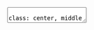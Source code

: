 <!DOCTYPE html><html lang=en><head><meta http-equiv=Content-Type content="text/html; charset=UTF-8"><meta name=viewport content="width=device-width,initial-scale=1"><link rel="stylesheet" href="slidestyles.css" type="text/css" media="screen" charset="utf-8">

<!-- #ToDo: Change Title for the presentation -->
<title>Presentation Title</title>

</head>
    
<!-- #ToDo: Change 16:9 to 4:3 or vice versa, according to the current projector / screen -->
<body onload="var slideshow = remark.create({ratio: '16:9', navigation: {scroll: true, touch: true, click: false}, countIncrementalSlides: false, highlightLanguage: 'bash', highlightStyle: 'tomorrow-night-blue'});">

<!-- #ToDo: Write your slides in MarkDown here -->
<textarea id="source">

class: center, middle

background-image: url(media/pixybay-polygon-906202_1280.jpg)
# Slides In MarkDown

# ```Company```

![bg :100% 90%](images/Company.png)
---
name: ForSlideInterLinking

background-color: purple

# HowTo: Presenting

1. Open the HTML file in a browser (via 'file://' or local webserver)
2. Press 'c' to clone the current view into a new, synced window
3. Press 'p' in the original window to enter Presenter Console
4. Move the cloned window to projector / screen display
5. Press 'f' to make the cloned window fullscreen
6. Enjoy!

Hint: You can always press 'h' to see an overview of all available key commands.

---

# HowTo: PDF Export

1. Install DeckTape: https://github.com/astefanutti/decktape
2. Start a local webserver inside slide deck directory (e.g. 'python -m http.server')
2. Go to local DeckTape repository using your terminal
3. Run: './bin/phantomjs decktape.js http://127.0.0.1:8080/slidedeck.html slidedeck.pdf
4. Be proud of your beautiful slidedeck.pdf file!

P.S.: Provide fallback images for videos as shown in video slide example code.

---

# HowTo: Theming

If you want, you can customize the looks of your slide deck by simply editing the CSS file with your favorite code editor. Colors, fonts and layout are completely customizable as if you were editing a regular website.

This level of customization is not necessary to simply *write* slides in Markdown. For common layout & formatting examples, check out the following slides.

---

class: center, middle

# Formatting Examples

---

# Large Heading
## Small Heading

Lorem Ipsum dolor sit amet, sic transit gloria mundi. Consectetur adipiscing elit. Mauris quis mi tellus. Sed massa massa, luctus id efficitur et, fringilla vel velit. Nullam efficitur ante et sapien fermentum semper. Morbi vehicula sapien enim.

---

class: top, center

# Top Center

Lorem Ipsum dolor sit amet, sic transit gloria mundi. Consectetur adipiscing elit. Mauris quis mi tellus. Sed massa massa, luctus id efficitur et, fringilla vel velit. Nullam efficitur ante et sapien fermentum semper. Morbi vehicula sapien enim.

---

# Numbered List

1. Lorem Ipsum
2. Dolor Sit Amet
3. Sic transit
4. Gloria Mundi

???
Your presenter notes

---

# Bulletpoint List

* Lorem Ipsum
* Dolor Sit Amet
* Sic transit
* Gloria Mundi

???
Your presenter notes

---

class: center, middle, blackbg

background-image: url(media/flexboxbg.jpg)

#### And Now

--

### For Some

--

# Incrementation

--

## On The Same Slide

---

background-image: url(media/pixybay-polygon-906202_1280.jpg)

class: top, center

# BLOCKQUOTE

.blockquote[Lorem ipsum dolor sit amet, consectetur adipiscing elit. Mauris quis mi tellus. Sed massa massa, luctus id efficitur et, fringilla vel velit. Nullam efficitur ante et sapien fermentum semper. Morbi vehicula sapien enim, vitae sagittis elit pharetra semper. Etiam pharetra maximus orci sed scelerisque mauris. Etiam pharetra maximus orci sed scelerisquest.

Author Name, 2001]

???
Your presenter notes

---

background-image: url(media/pixybay-polygon-906202_1280.jpg)

# Code Snippet

```js
// Configurable Syntax Highlighing
var key;
var a = [];
a[0] = "a";
a[10] = "b";
a[10000] = "c";
for (key in a) {
    if (a.hasOwnProperty(key)  &&        // Detail Comment
        /^0$|^[1-9]\d*$/.test(key) &&
        key <= 0123456789
        ) {
        console.log(a[key]);
    }
}
```

---

class: top, center

![Dummy Picture](media/buffy-stake-tool-capable.gif)
.footnote[Photo Credits]

???
Your presenter notes

---

class: center, middle, redbg

background-image: url(media/pixybay-polygon-906202_1280.jpg)
# Background Tinting
## blackbg, redbg & bluebg

???
Your presenter notes

---


class: top, center

# Two Columns

.left-column[
![Dummy Picture](media/flexboxbg.jpg)]

.right-column[
Lorem ipsum dolor sit amet, consectetur adipiscing elit. Mauris quis mi tellus. Sed massa massa, luctus id efficitur et, fringilla vel velit. Nullam efficitur ante et sapien fermentum semper. Morbi vehicula sapien enim, vitae sagittis elit pharetra semper. Etiam pharetra maximus orci, sed scelerisque mauris lacinia quis. Aliquam erat volutpat.]

???
Your presenter notes

---

.video[
<iframe src="http://www.youtube.com/embed/9VlHOlrYcO8" frameborder="0" allowfullscreen></iframe>]

.video[
![Video Image Screenshot for PDF Export](media/flexboxbg.jpg)]

.footnote[YouTube Video Credits]

---

.video[
<video controls>
  <source src="media/localvideo.webm" type="video/webm">
  <source src="media/localvideo.mp4" type="video/mp4">
</video>]

.video[
![Video Image Screenshot for PDF Export](media/flexboxbg.jpg)]

.footnote[Local HTML5 Video Credits]

---

class: center, middle

# The End
##### created by [Tobias Baldauf](http://who.tobias.is/), [@tbaldauf](https://twitter.com/tbaldauf)<br>based on [Remark.js](https://github.com/gnab/remark/)<br>made with <3


</textarea><script type="text/javascript" src="remark-latest.min.js"></script></body></html>

